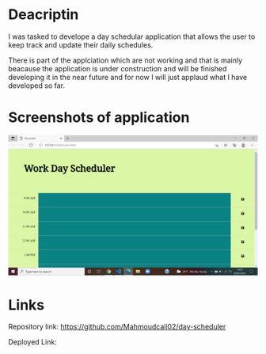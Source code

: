 # Deacriptin

I was tasked to develope a day schedular application that allows the user to keep track and update their daily schedules.

There is part of the applciation which are not working and that is mainly beacause the application is under construction and will be finished developing it in the near future and for now I will just applaud what I have developed so far.

# Screenshots of application

![Application page screenshot](assets\images\screenshot.png)

# Links

Repository link: https://github.com/Mahmoudcali02/day-scheduler

Deployed Link:
